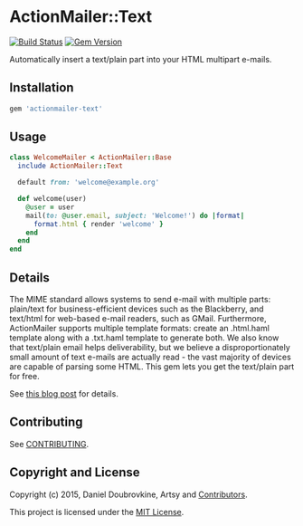 ActionMailer::Text
==================

[![Build Status](https://travis-ci.org/dblock/actionmailer-text.svg?branch=master)](https://travis-ci.org/dblock/actionmailer-text)
[![Gem Version](https://badge.fury.io/rb/actionmailer-text.svg)](http://badge.fury.io/rb/actionmailer-text)

Automatically insert a text/plain part into your HTML multipart e-mails.

## Installation

```ruby
gem 'actionmailer-text'
```

## Usage

```ruby
class WelcomeMailer < ActionMailer::Base
  include ActionMailer::Text

  default from: 'welcome@example.org'

  def welcome(user)
    @user = user
    mail(to: @user.email, subject: 'Welcome!') do |format|
      format.html { render 'welcome' }
    end
  end
end

```

## Details

The MIME standard allows systems to send e-mail with multiple parts: plain/text for business-efficient devices such as the Blackberry, and text/html for web-based e-mail readers, such as GMail. Furthermore, ActionMailer supports multiple template formats: create an .html.haml template along with a .txt.haml template to generate both. We also know that text/plain email helps deliverability, but we believe a disproportionately small amount of text e-mails are actually read - the vast majority of devices are capable of parsing some HTML. This gem lets you get the text/plain part for free.

See [this blog post](http://artsy.github.io/blog/2012/05/16/generating-automatic-plain-text-mime-parts-with-rails-actionmailer) for details.

## Contributing

See [CONTRIBUTING](CONTRIBUTING.md).

## Copyright and License

Copyright (c) 2015, Daniel Doubrovkine, Artsy and [Contributors](CHANGELOG.md).

This project is licensed under the [MIT License](LICENSE.md).
